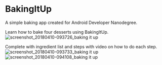 # BakingItUp
A simple baking app created for Android Developer Nanodegree.

Learn how to bake four desserts using BakingItUp.
![screenshot_20180410-093726_baking it up](https://user-images.githubusercontent.com/17730061/38564273-6aeeed0c-3ca4-11e8-9e3c-930fb640d0da.jpg)

Complete with ingredient list and steps with video on how to do each step.
![screenshot_20180410-093733_baking it up](https://user-images.githubusercontent.com/17730061/38564382-a71d8a40-3ca4-11e8-943d-885a03d3c158.jpg)
![screenshot_20180410-094108_baking it up](https://user-images.githubusercontent.com/17730061/38564418-b97ff812-3ca4-11e8-99b7-4e3b2bd3d2dc.jpg)

